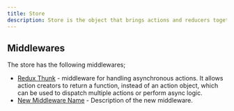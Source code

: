 ```yaml
---
title: Store
description: Store is the object that brings actions and reducers together.
---
```


## Middlewares

The store has the following middlewares;

- [Redux Thunk](https://github.com/gaearon/redux-thunk) - middleware for handling asynchronous actions. It allows action creators to return a function, instead of an action object, which can be used to dispatch multiple actions or perform async logic.
- [New Middleware Name](https://new-middleware-docs) - Description of the new middleware.

